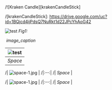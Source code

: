 
/![Kraken Candle][krakenCandleStick]

/[krakenCandleStick]: https://drive.google.com/uc?id=1BQjcd4ijPdsQ7NuRkt1d22JPcYhAoG42

![test](https://drive.google.com/uc?id=1BQjcd4ijPdsQ7NuRkt1d22JPcYhAoG42) *Fig1:*


<p>
    <img src="https://drive.google.com/uc?id=1BQjcd4ijPdsQ7NuRkt1d22JPcYhAoG42" alt>
    <em>image_caption</em>
</p>


| ![test](https://drive.google.com/uc?id=1BQjcd4ijPdsQ7NuRkt1d22JPcYhAoG42) | 
|:--:| 
| *Space* |



/| ![space-1.jpg](https://drive.google.com/uc?id=1BQjcd4ijPdsQ7NuRkt1d22JPcYhAoG42) | 
/|:--:| 
/| *Space* |


/| ![space-1.jpg](http://www.storywarren.com/wp-content/uploads/2016/09/space-1.jpg) | 
/|:--:| 
/| *Space* |
